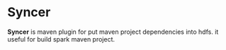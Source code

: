 
# Syncer

**Syncer** is maven plugin for put maven project dependencies into hdfs. it useful for build spark maven project.
